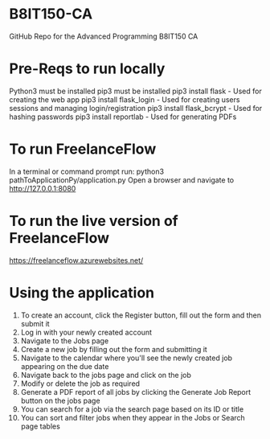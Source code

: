 # B8IT150-CA
GitHub Repo for the Advanced Programming B8IT150 CA

# Pre-Reqs to run locally
Python3 must be installed
pip3 must be installed
pip3 install flask - Used for creating the web app
pip3 install flask_login - Used for creating users sessions and managing login/registration
pip3 install flask_bcrypt - Used for hashing passwords
pip3 install reportlab - Used for generating PDFs

# To run FreelanceFlow
In a terminal or command prompt run: python3 pathToApplicationPy/application.py
Open a browser and navigate to http://127.0.0.1:8080

# To run the live version of FreelanceFlow
https://freelanceflow.azurewebsites.net/

# Using the application
1. To create an account, click the Register button, fill out the form and then submit it
2. Log in with your newly created account
3. Navigate to the Jobs page
4. Create a new job by filling out the form and submitting it
5. Navigate to the calendar where you'll see the newly created job appearing on the due date 
6. Navigate back to the jobs page and click on the job
7. Modify or delete the job as required
8. Generate a PDF report of all jobs by clicking the Generate Job Report button on the jobs page
9. You can search for a job via the search page based on its ID or title
10. You can sort and filter jobs when they appear in the Jobs or Search page tables